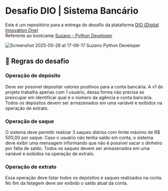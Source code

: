 
# Desafio DIO | Sistema Bancário

Este é um repositório para a entrega do desafio da plataforma [DIO (Digital Innovation One)](https://www.dio.me)<br>
Referente ao bootcamp [Suzano - Python Developer](https://www.dio.me/bootcamp/suzano-python-developer)

![Screenshot 2025-05-28 at 17-06-17 Suzano Python Developer](https://github.com/user-attachments/assets/20f65948-b5b1-4262-b3b5-47cfe37617c4)

## 📘 Regras do desafio
### **Operação de depósito**
Deve ser possível depositar valores positivos para a conta bancária.
A v1 do projeto trabalha apenas com 1 usuário, dessa forma não precisa se preocupar em identificar qual é o número da agência e conta bancária. Todos os depósitos devem ser armazenados em uma variável e exibidos na operação de extrato.

### **Operação de saque**
O sistema deve permitir realizar 3 saques diários com limite máximo de R$ 500,00 por saque.
Caso o usuário não tenha saldo em conta, o sistema deve exibir uma mensagem informando que não é possível sacar o dinheiro por falta de saldo. Todos os saques devem ser armazenados em uma variável e exibidos na operação de extrato.

### **Operação de extrato**
Essa operação deve listar todos os depósitos e saques realizados na conta. No fim da listagem deve ser exibido o saldo atual da conta.
